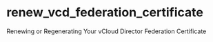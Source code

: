 # renew_vcd_federation_certificate
Renewing or Regenerating Your vCloud Director Federation Certificate
